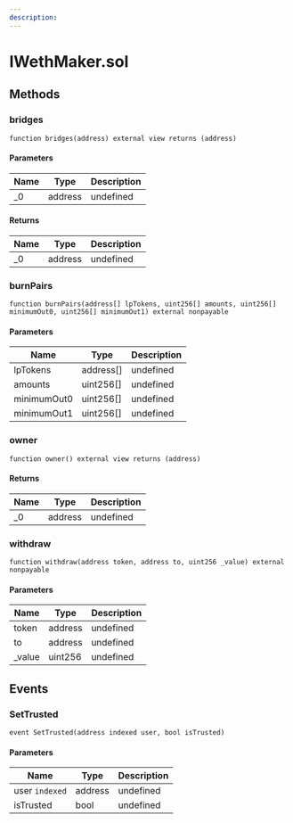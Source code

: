 ```yaml
---
description: 
---
```


# IWethMaker.sol





## Methods

### bridges



```solidity title="Solidity"
function bridges(address) external view returns (address)
```




#### Parameters

| Name | Type | Description |
|---|---|---|
| _0 | address | undefined |

#### Returns

| Name | Type | Description |
|---|---|---|
| _0 | address | undefined |

### burnPairs



```solidity title="Solidity"
function burnPairs(address[] lpTokens, uint256[] amounts, uint256[] minimumOut0, uint256[] minimumOut1) external nonpayable
```




#### Parameters

| Name | Type | Description |
|---|---|---|
| lpTokens | address[] | undefined |
| amounts | uint256[] | undefined |
| minimumOut0 | uint256[] | undefined |
| minimumOut1 | uint256[] | undefined |

### owner



```solidity title="Solidity"
function owner() external view returns (address)
```





#### Returns

| Name | Type | Description |
|---|---|---|
| _0 | address | undefined |

### withdraw



```solidity title="Solidity"
function withdraw(address token, address to, uint256 _value) external nonpayable
```




#### Parameters

| Name | Type | Description |
|---|---|---|
| token | address | undefined |
| to | address | undefined |
| _value | uint256 | undefined |



## Events

### SetTrusted



```solidity title="Solidity"
event SetTrusted(address indexed user, bool isTrusted)
```




#### Parameters

| Name | Type | Description |
|---|---|---|
| user `indexed` | address | undefined |
| isTrusted  | bool | undefined |



